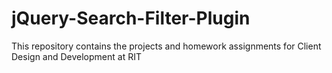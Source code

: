# jQuery-Search-Filter-Plugin
This repository contains the projects and homework assignments for Client Design and Development at RIT 
